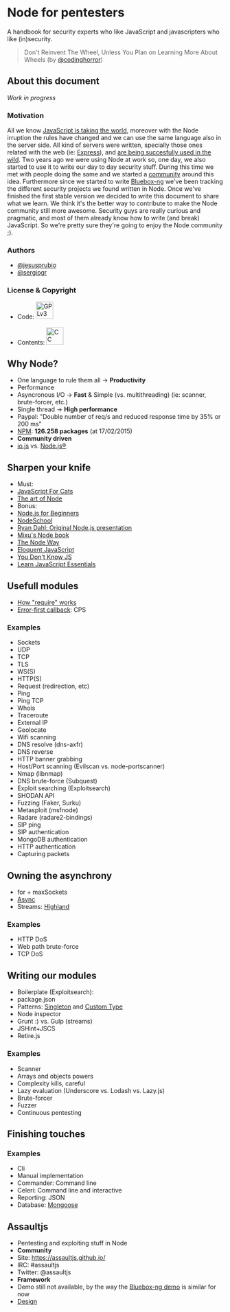 # Node for pentesters
A handbook for security experts who like JavaScript and javascripters who like (in)security.
>Don't Reinvent The Wheel, Unless You Plan on Learning More About Wheels
(by [@codinghorror](http://blog.codinghorror.com/dont-reinvent-the-wheel-unless-you-plan-on-learning-more-about-wheels/))

## About this document
*Work in progress*

### Motivation
All we know [JavaScript is taking the world](http://githut.info/), moreover with the Node irruption the rules have changed and we can use the same language also in the server side. All kind of servers were written, specially those ones related with the web (ie: [Express](http://expressjs.com/)), and [are being succesfully used in the wild](http://nodejs.org/industry/). Two years ago we were using Node at work so, one day, we also started to use it to write our day to day security stuff. During this time we met with people doing the same and we started a [community](https://assaultjs.github.io/) around this idea. Furthermore since we started to write [Bluebox-ng](https://github.com/jesusprubio/bluebox-ng) we've been tracking the different security projects we found written in Node. Once we've finished the first stable version we decided to write this document to share what we learn. We think it's the better way to contribute to make the Node community still more awesome. Security guys are really curious and pragmatic, and most of them already know how to write (and break) JavaScript. So we're pretty sure they're going to enjoy the Node community ;).

### Authors
- [@jesusprubio](https://twitter.com/jesusprubio)
- [@sergiogr](https://twitter.com/sergiogr)

### License & Copyright
- Code: [<img src="https://fsfe.org/graphics/gplv3-logo-red.png" height="40" alt="GPLv3">](https://www.gnu.org/copyleft/gpl.html)
<br><br>
- Contents: [<img src="http://mirrors.creativecommons.org/presskit/buttons/88x31/png/by-nc-sa.eu.png" height="40" alt="CC BY-NC SA 3.0">](https://creativecommons.org/licenses/by-nc-sa/3.0/)

## Why Node?
- One language to rule them all -> **Productivity**
- Performance
 - Asyncronous I/O -> **Fast** & Simple (vs. multithreading) (ie: scanner, brute-forcer, etc.)
 - Single thread -> **High performance**
 - Paypal: "Double number of req/s and reduced response time by 35% or 200 ms"
- [NPM](https://www.npmjs.com/): **126.258 packages** (at 17/02/2015)
- **Community driven**
 - [io.js](https://iojs.org/en/index.html) vs. [Node.js®](http://nodejs.org/)

## Sharpen your knife
- Must:
 - [JavaScript For Cats](http://jsforcats.com/)
 - [The art of Node](https://github.com/maxogden/art-of-node#the-art-of-node)
- Bonus:
 - [Node.js for Beginners](http://code.tutsplus.com/tutorials/node-js-for-beginners--net-26314)
 - [NodeSchool](http://nodeschool.io/)
 - [Ryan Dahl: Original Node.js presentation](https://www.youtube.com/watch?v=ztspvPYybIY)
 - [Mixu's Node book](http://book.mixu.net/node/)
 - [The Node Way](http://thenodeway.io/)
 - [Eloquent JavaScript](http://eloquentjavascript.net/)
 - [You Don't Know JS](https://github.com/getify/You-Dont-Know-JS/)
 - [Learn JavaScript Essentials](https://medium.com/javascript-scene/learn-javascript-b631a4af11f2)

## Usefull modules
- [How "require" works](http://thenodeway.io/posts/how-require-actually-works/)
- [Error-first callback](http://thenodeway.io/posts/understanding-error-first-callbacks/): CPS

### Examples
- Sockets
 - UDP
 - TCP
 - TLS
 - WS(S)
- HTTP(S)
- Request (redirection, etc)
- Ping
- Ping TCP
- Whois
- Traceroute
- External IP
- Geolocate
- Wifi scanning
- DNS resolve (dns-axfr)
- DNS reverse
- HTTP banner grabbing
- Host/Port scanning (Evilscan vs. node-portscanner)
- Nmap (libnmap)
- DNS brute-force (Subquest)
- Exploit searching (Exploitsearch)
- SHODAN API
- Fuzzing (Faker, Surku)
- Metasploit (msfnode)
- Radare (radare2-bindings)
- SIP ping
- SIP authentication
- MongoDB authentication
- HTTP authentication
- Capturing packets

## Owning the asynchrony
- for + maxSockets
- [Async](https://github.com/caolan/async)
 - Streams: [Highland](http://highlandjs.org/)

### Examples
- HTTP DoS
- Web path brute-force
- TCP DoS

## Writing our modules
- Boilerplate (Exploitsearch):
 - package.json
 - Patterns: [Singleton](http://thenodeway.io/posts/designing-singletons/) and [Custom Type](http://thenodeway.io/posts/designing-custom-types/)
 - Node inspector
 - Grunt :) vs. Gulp (streams)
 - JSHint+JSCS
 - Retire.js

### Examples
- Scanner
 - Arrays and objects powers
 - Complexity kills, careful
 - Lazy evaluation (Underscore vs. Lodash vs. Lazy.js)
- Brute-forcer
- Fuzzer
- Continuous pentesting

## Finishing touches
### Examples
- Cli
 - Manual implementation
 - Commander: Command line
 - Celeri: Command line and interactive
- Reporting: JSON
- Database: [Mongoose](https://www.youtube.com/playlist?list=PL5wy-Ijp__A2-ZSePUHXPMwpV19MqcNUX)

## Assaultjs
- Pentesting and exploiting stuff in Node
 - **Community**
 - Site: https://assaultjs.github.io/
 - IRC: #assaultjs
 - Twitter: @assaultjs
- **Framework**
 - Demo still not available, by the way the [Bluebox-ng demo](https://www.youtube.com/watch?v=M-6k4Md3qEQ) is similar for now
 - [Design](https://github.com/assaultjs/assaultjs)